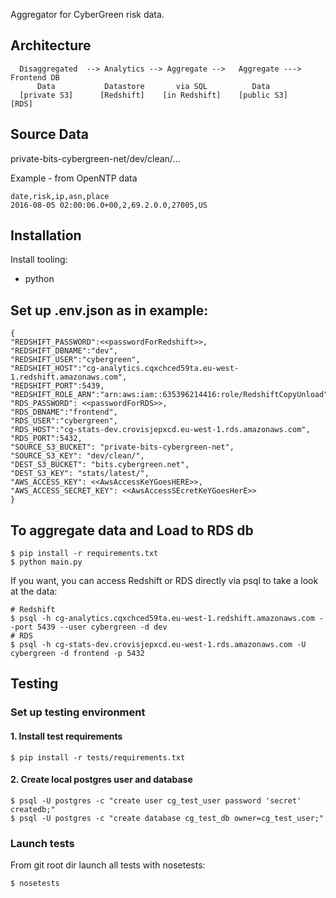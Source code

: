 Aggregator for CyberGreen risk data.

## Architecture

```
  Disaggregated  --> Analytics --> Aggregate -->   Aggregate ---> Frontend DB
      Data           Datastore       via SQL          Data
  [private S3]      [Redshift]    [in Redshift]    [public S3]       [RDS]
```

## Source Data

private-bits-cybergreen-net/dev/clean/...

Example - from OpenNTP data
```
date,risk,ip,asn,place
2016-08-05 02:00:06.0+00,2,69.2.0.0,27005,US
```

## Installation

Install tooling:

* python

## Set up .env.json as in example:

```
{
"REDSHIFT_PASSWORD":<<passwordForRedshift>>,
"REDSHIFT_DBNAME":"dev",
"REDSHIFT_USER":"cybergreen",
"REDSHIFT_HOST":"cg-analytics.cqxchced59ta.eu-west-1.redshift.amazonaws.com",
"REDSHIFT_PORT":5439,
"REDSHIFT_ROLE_ARN":"arn:aws:iam::635396214416:role/RedshiftCopyUnload",
"RDS_PASSWORD": <<passwordForRDS>>,
"RDS_DBNAME":"frontend",
"RDS_USER":"cybergreen",
"RDS_HOST":"cg-stats-dev.crovisjepxcd.eu-west-1.rds.amazonaws.com",
"RDS_PORT":5432,
"SOURCE_S3_BUCKET": "private-bits-cybergreen-net",
"SOURCE_S3_KEY": "dev/clean/",
"DEST_S3_BUCKET": "bits.cybergreen.net",
"DEST_S3_KEY": "stats/latest/",
"AWS_ACCESS_KEY": <<AwsAccessKeYGoesHERE>>,
"AWS_ACCESS_SECRET_KEY": <<AwsAccessSEcretKeYGoesHerE>>
}
```

## To aggregate data and Load to RDS db
```
$ pip install -r requirements.txt
$ python main.py
```

If you want, you can access Redshift or RDS directly via psql to take a look at the data:

```
# Redshift
$ psql -h cg-analytics.cqxchced59ta.eu-west-1.redshift.amazonaws.com --port 5439 --user cybergreen -d dev
# RDS
$ psql -h cg-stats-dev.crovisjepxcd.eu-west-1.rds.amazonaws.com -U cybergreen -d frontend -p 5432

```

## Testing

### Set up testing environment

#### 1. Install test requirements

```
$ pip install -r tests/requirements.txt
```

#### 2. Create local postgres user and database

```
$ psql -U postgres -c "create user cg_test_user password 'secret' createdb;"
$ psql -U postgres -c "create database cg_test_db owner=cg_test_user;"
```

### Launch tests

From git root dir launch all tests with nosetests:

```
$ nosetests
```
